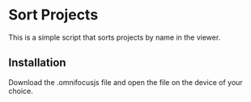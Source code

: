 # Sort Projects #

This is a simple script that sorts projects by name in the viewer.

## Installation ##

Download the .omnifocusjs file and open the file on the device of your choice.
